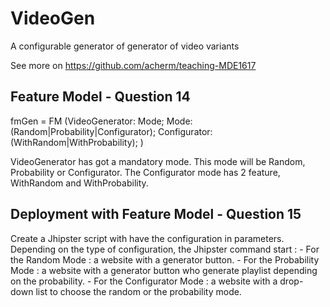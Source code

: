 # VideoGen

A configurable generator of generator of video variants 

See more on https://github.com/acherm/teaching-MDE1617

## Feature Model - Question 14
fmGen = FM (VideoGenerator: Mode; Mode: (Random|Probability|Configurator); Configurator: (WithRandom|WithProbability); ) 

VideoGenerator has got a mandatory mode. This mode will be Random, Probability or Configurator.
The Configurator mode has 2 feature, WithRandom and WithProbability.

## Deployment with Feature Model - Question 15
Create a Jhipster script with have the configuration in parameters.
Depending on the type of configuration, the Jhipster command start :
	- For the Random Mode : a website with a generator button.
	- For the Probability Mode : a website with a generator button who generate playlist depending on the probability.
	- For the Configurator Mode : a website with a drop-down list to choose the random or the probability mode.
 

